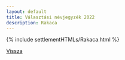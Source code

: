 ```yaml
---
layout: default
title: Választási névjegyzék 2022
description: Rakaca
---
```


{% include settlementHTMLs/Rakaca.html %}

[Vissza](../)